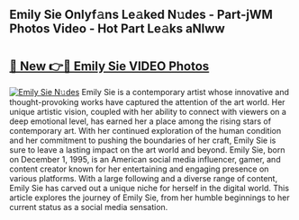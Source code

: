 ## Emily Sie Onlyf𝚊ns Le𝚊ked N𝚞des - Part-jWM Photos Video - Hot Part Le𝚊ks aNlww

# <h2><a href="http://ab6994.deff.icu/?id=Emily+Sie">🔗 New 👉🔴 Emily Sie VIDEO Photos</a></h2>

[![Emily Sie N𝚞des](https://i.imgur.com/rIISA9y.gif)](http://ab6994.deff.icu/?id=Emily+Sie)
Emily Sie is a contemporary artist whose innovative and thought-provoking works have captured the attention of the art world. Her unique artistic vision, coupled with her ability to connect with viewers on a deep emotional level, has earned her a place among the rising stars of contemporary art. With her continued exploration of the human condition and her commitment to pushing the boundaries of her craft, Emily Sie is sure to leave a lasting impact on the art world and beyond. Emily Sie, born on December 1, 1995, is an American social media influencer, gamer, and content creator known for her entertaining and engaging presence on various platforms. With a large following and a diverse range of content, Emily Sie has carved out a unique niche for herself in the digital world. This article explores the journey of Emily Sie, from her humble beginnings to her current status as a social media sensation.
